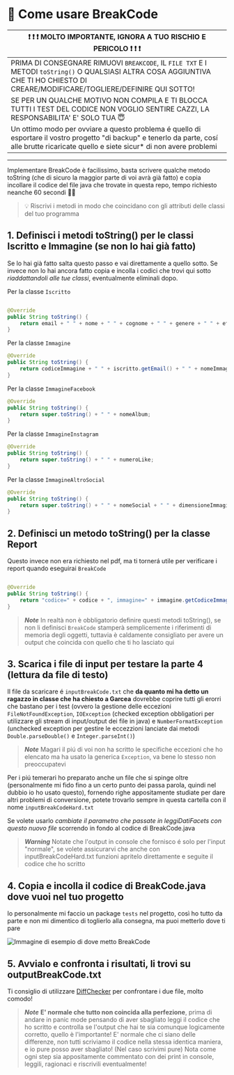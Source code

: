 # :rocket: Come usare BreakCode

| :exclamation: :exclamation: :exclamation: MOLTO IMPORTANTE, IGNORA A TUO RISCHIO E PERICOLO :exclamation: :exclamation: :exclamation: |
|-|
|PRIMA DI CONSEGNARE RIMUOVI ```BREAKCODE```, IL ```FILE TXT``` E I METODI ```toString()``` O QUALSIASI ALTRA COSA AGGIUNTIVA CHE TI HO CHIESTO DI CREARE/MODIFICARE/TOGLIERE/DEFINIRE QUI SOTTO! |
|SE PER UN QUALCHE MOTIVO NON COMPILA E TI BLOCCA TUTTI I TEST DEL CODICE NON VOGLIO SENTIRE CAZZI, LA RESPONSABILITA' E' SOLO TUA :innocent:|
|Un ottimo modo per ovviare a questo problema é quello di esportare il vostro progetto "di backup" e tenerlo da parte, cosí alle brutte ricaricate quello e siete sicur* di non avere problemi|

***

Implementare BreakCode è facilissimo, basta scrivere qualche metodo toString (che di sicuro la maggior parte di voi avrà già fatto) e copia incollare il codice del file java che trovate in questa repo, tempo richiesto neanche 60 secondi :ok_woman:

> :bulb: Riscrivi i metodi in modo che coincidano con gli attributi delle classi del tuo programma

## 1. Definisci i metodi toString() per le classi Iscritto e Immagine (se non lo hai già fatto) 

Se lo hai già fatto salta questo passo e vai direttamente a quello sotto.
Se invece non lo hai ancora fatto copia e incolla i codici che trovi qui sotto _riaddattandoli alle tue classi_, eventualmente eliminali dopo.

Per la classe ```Iscritto```

```java

@Override
public String toString() {
    return email + " " + nome + " " + cognome + " " + genere + " " + eta;
}
```

Per la classe ```Immagine```

```java
@Override
public String toString() {
    return codiceImmagine + " " + iscritto.getEmail() + " " + nomeImmagine + " " + tipoImmagine;
}
```

Per la classe ```ImmagineFacebook```

```java
@Override
public String toString() {
    return super.toString() + " " + nomeAlbum;
}
```
Per la classe ```ImmagineInstagram```
```java
@Override
public String toString() {
    return super.toString() + " " + numeroLike;
}
```

Per la classe ```ImmagineAltroSocial```

```java
@Override
public String toString() {
    return super.toString() + " " + nomeSocial + " " + dimensioneImmagine;
}
```

## 2. Definisci un metodo toString() per la classe Report

Questo invece non era richiesto nel pdf, ma ti tornerá utile per verificare i report quando eseguirai ```BreakCode```

```java

@Override
public String toString() {
    return "codice=" + codice + ", immagine=" + immagine.getCodiceImmagine() + ", descrizione=" + descrizione + ", timestamp=" + timestamp;
}
```

> ***Note***
>In realtà non è obbligatorio definire questi metodi toString(), se non li definisci ```BreakCode``` stamperà semplicemente i riferimenti di memoria degli oggetti, tuttavia è caldamente consigliato per avere un output che coincida con quello che ti ho lasciato qui

## 3. Scarica i file di input per testare la parte 4 (lettura da file di testo)

Il file da scaricare é ```inputBreakCode.txt``` che **da quanto mi ha detto un ragazzo in classe che ha chiesto a Garcea** dovrebbe coprire tutti gli erorri che bastano per i test (ovvero la gestione delle eccezioni ```FileNotFoundException```, ```IOException``` (checked exception obbligatiori per utilizzare gli stream di input/output dei file in java) e ```NumberFormatException``` (unchecked exception per gestire le eccezzioni lanciate dai metodi ```Double.parseDouble()``` e ```Integer.parseInt()```)

> ***Note***
> Magari il piú di voi non ha scritto le specifiche eccezioni che ho elencato ma ha usato la generica ```Exception```, va bene lo stesso non preoccupatevi

Per i piú temerari ho preparato anche un file che si spinge oltre (personalmente mi fido fino a un certo punto dei passa parola, quindi nel dubbio io ho usato questo), fornendo righe appositamente studiate per dare altri problemi di conversione, potete trovarlo sempre in questa cartella con il nome ```inputBreakCodeHard.txt```

Se volete usarlo *cambiate il parametro che passate in leggiDatiFacets con questo nuovo file* scorrendo in fondo al codice di BreakCode.java

> ***Warning***
> Notate che l'output in console che fornisco é solo per l'input "normale", se volete assicurarvi che anche con inputBreakCodeHard.txt funzioni apritelo direttamente e seguite il codice che ho scritto

## 4. Copia e incolla il codice di BreakCode.java dove vuoi nel tuo progetto

Io personalmente mi faccio un package ```tests``` nel progetto, così ho tutto da parte e non mi dimentico di toglierlo alla consegna, ma puoi metterlo dove ti pare

![Immagine di esempio di dove metto BreakCode](https://i.ibb.co/0qSyrN1/immagine.png)

## 5. Avvialo e confronta i risultati, li trovi su outputBreakCode.txt 

Ti consiglio di utilizzare [DiffChecker](https://www.diffchecker.com/) per confrontare i due file, molto comodo!

> ***Note***
> **E' normale che tutto non coincida alla perfezione**, prima di andare in panic mode pensando di aver sbagliato leggi il codice che ho scritto e controlla se l'output che hai te sia comunque logicamente corretto, quello è l'importante! E' normale che ci siano delle differenze, non tutti scriviamo il codice nella stessa identica maniera, e io pure posso aver sbagliato! (Nel caso scrivimi pure)
> Nota come ogni step sia appositamente commentato con dei print in console, leggili, ragionaci e riscrivili eventualmente! 
